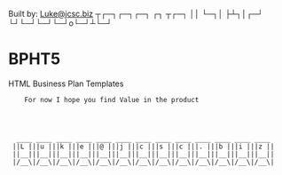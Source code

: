 Built by: Luke@jcsc.biz
 ┬┌─┐┌─┐┌─┐ ┌┐ ┬┌─┐
 ││  └─┐│   ├┴┐│┌─┘
└┘└─┘└─┘└─┘o└─┘┴└─┘
                   
               

# BPHT5
HTML Business Plan Templates

 		For now I hope you find Value in the product      
 



      ____ ____ ____ ____ ____ ____ ____ ____ ____ ____ ____ ____ ____ 
     ||L |||u |||k |||e |||@ |||j |||c |||s |||c |||. |||b |||i |||z ||
     ||__|||__|||__|||__|||__|||__|||__|||__|||__|||__|||__|||__|||__||
     |/__\|/__\|/__\|/__\|/__\|/__\|/__\|/__\|/__\|/__\|/__\|/__\|/__\|

    
                                                                  
                                                                         
          
